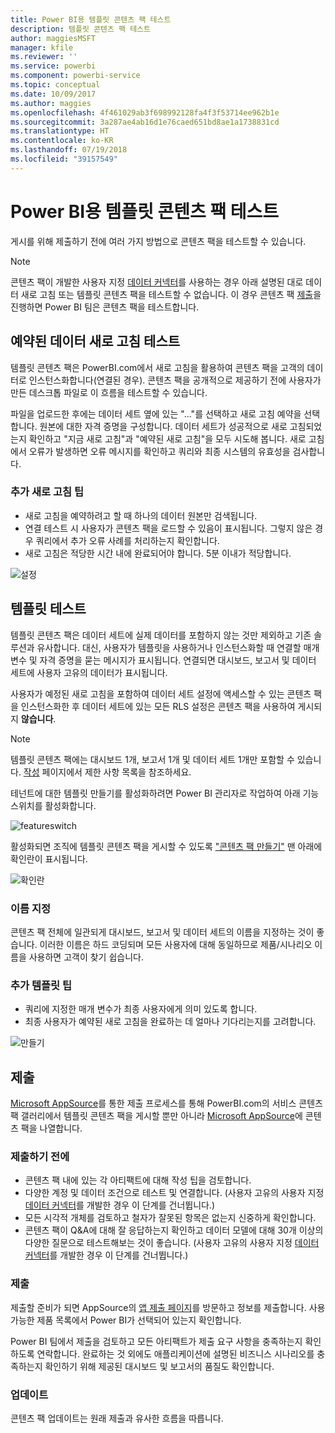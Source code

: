 ```yaml
---
title: Power BI용 템플릿 콘텐츠 팩 테스트
description: 템플릿 콘텐츠 팩 테스트
author: maggiesMSFT
manager: kfile
ms.reviewer: ''
ms.service: powerbi
ms.component: powerbi-service
ms.topic: conceptual
ms.date: 10/09/2017
ms.author: maggies
ms.openlocfilehash: 4f461029ab3f698992128fa4f3f53714ee962b1e
ms.sourcegitcommit: 3a287ae4ab16d1e76caed651bd8ae1a1738831cd
ms.translationtype: HT
ms.contentlocale: ko-KR
ms.lasthandoff: 07/19/2018
ms.locfileid: "39157549"
---
```

# <a name="testing-template-content-packs-for-power-bi"></a>Power BI용 템플릿 콘텐츠 팩 테스트
게시를 위해 제출하기 전에 여러 가지 방법으로 콘텐츠 팩을 테스트할 수 있습니다.  

> [!NOTE]
> 콘텐츠 팩이 개발한 사용자 지정 [데이터 커넥터](https://aka.ms/DataConnectors)를 사용하는 경우 아래 설명된 대로 데이터 새로 고침 또는 템플릿 콘텐츠 팩을 테스트할 수 없습니다. 이 경우 콘텐츠 팩 [제출](#submission)을 진행하면 Power BI 팀은 콘텐츠 팩을 테스트합니다.
> 
> 

## <a name="testing-scheduled-data-refresh"></a>예약된 데이터 새로 고침 테스트
템플릿 콘텐츠 팩은 PowerBI.com에서 새로 고침을 활용하여 콘텐츠 팩을 고객의 데이터로 인스턴스화합니다(연결된 경우). 콘텐츠 팩을 공개적으로 제공하기 전에 사용자가 만든 데스크톱 파일로 이 흐름을 테스트할 수 있습니다.

파일을 업로드한 후에는 데이터 세트 옆에 있는 "..."를 선택하고 새로 고침 예약을 선택합니다. 원본에 대한 자격 증명을 구성합니다. 데이터 세트가 성공적으로 새로 고침되었는지 확인하고 "지금 새로 고침"과 "예약된 새로 고침"을 모두 시도해 봅니다. 새로 고침에서 오류가 발생하면 오류 메시지를 확인하고 쿼리와 최종 시스템의 유효성을 검사합니다.

### <a name="additional-refresh-tips"></a>추가 새로 고침 팁
* 새로 고침을 예약하려고 할 때 하나의 데이터 원본만 검색됩니다.  
* 연결 테스트 시 사용자가 콘텐츠 팩을 로드할 수 있음이 표시됩니다. 그렇지 않은 경우 쿼리에서 추가 오류 사례를 처리하는지 확인합니다.  
* 새로 고침은 적당한 시간 내에 완료되어야 합니다. 5분 이내가 적당합니다.  

![설정](media/template-content-pack-testing/scheduledrefresh.png)

<a name="templates"></a>

## <a name="testing-templates"></a>템플릿 테스트
템플릿 콘텐츠 팩은 데이터 세트에 실제 데이터를 포함하지 않는 것만 제외하고 기존 솔루션과 유사합니다. 대신, 사용자가 템플릿을 사용하거나 인스턴스화할 때 연결할 매개 변수 및 자격 증명을 묻는 메시지가 표시됩니다. 연결되면 대시보드, 보고서 및 데이터 세트에 사용자 고유의 데이터가 표시됩니다. 

사용자가 예정된 새로 고침을 포함하여 데이터 세트 설정에 액세스할 수 있는 콘텐츠 팩을 인스턴스화한 후 데이터 세트에 있는 모든 RLS 설정은 콘텐츠 팩을 사용하여 게시되지 **않습니다**.  

> [!NOTE]
> 템플릿 콘텐츠 팩에는 대시보드 1개, 보고서 1개 및 데이터 세트 1개만 포함할 수 있습니다. [작성](template-content-pack-authoring.md#restrictions) 페이지에서 제한 사항 목록을 참조하세요. 
> 
> 

테넌트에 대한 템플릿 만들기를 활성화하려면 Power BI 관리자로 작업하여 아래 기능 스위치를 활성화합니다. 

![featureswitch](media/template-content-pack-testing/featureswitch.png)

활성화되면 조직에 템플릿 콘텐츠 팩을 게시할 수 있도록 ["콘텐츠 팩 만들기"](https://app.powerbi.com/groups/me/publish-content/) 맨 아래에 확인란이 표시됩니다. 

![확인란](media/template-content-pack-testing/checkbox.png)

### <a name="naming"></a>이름 지정
콘텐츠 팩 전체에 일관되게 대시보드, 보고서 및 데이터 세트의 이름을 지정하는 것이 좋습니다. 이러한 이름은 하드 코딩되며 모든 사용자에 대해 동일하므로 제품/시나리오 이름을 사용하면 고객이 찾기 쉽습니다.

### <a name="additional-template-tips"></a>추가 템플릿 팁
* 쿼리에 지정한 매개 변수가 최종 사용자에게 의미 있도록 합니다.
* 최종 사용자가 예약된 새로 고침을 완료하는 데 얼마나 기다리는지를 고려합니다.

![만들기](media/template-content-pack-testing/createtemplate.png)

<a name="submission"></a>

## <a name="submission"></a>제출
[Microsoft AppSource](https://appsource.microsoft.com/en-us/partners/list-an-app)를 통한 제출 프로세스를 통해 PowerBI.com의 서비스 콘텐츠 팩 갤러리에서 템플릿 콘텐츠 팩을 게시할 뿐만 아니라 [Microsoft AppSource](http://appsource.microsoft.com)에 콘텐츠 팩을 나열합니다.

### <a name="before-submission"></a>제출하기 전에
* 콘텐츠 팩 내에 있는 각 아티팩트에 대해 작성 팁을 검토합니다.
* 다양한 계정 및 데이터 조건으로 테스트 및 연결합니다. (사용자 고유의 사용자 지정 [데이터 커넥터](https://aka.ms/DataConnectors)를 개발한 경우 이 단계를 건너뜁니다.)
* 모든 시각적 개체를 검토하고 철자가 잘못된 항목은 없는지 신중하게 확인합니다.
* 콘텐츠 팩이 Q&A에 대해 잘 응답하는지 확인하고 데이터 모델에 대해 30개 이상의 다양한 질문으로 테스트해보는 것이 좋습니다. (사용자 고유의 사용자 지정 [데이터 커넥터](https://aka.ms/DataConnectors)를 개발한 경우 이 단계를 건너뜁니다.)

### <a name="submission"></a>제출
제출할 준비가 되면 AppSource의 [앱 제출 페이지](https://appsource.microsoft.com/en-us/partners/list-an-app)를 방문하고 정보를 제출합니다. 사용 가능한 제품 목록에서 Power BI가 선택되어 있는지 확인합니다.

Power BI 팀에서 제출을 검토하고 모든 아티팩트가 제출 요구 사항을 충족하는지 확인하도록 연락합니다. 완료하는 것 외에도 애플리케이션에 설명된 비즈니스 시나리오를 충족하는지 확인하기 위해 제공된 대시보드 및 보고서의 품질도 확인합니다.

### <a name="updates"></a>업데이트
콘텐츠 팩 업데이트는 원래 제출과 유사한 흐름을 따릅니다. 

